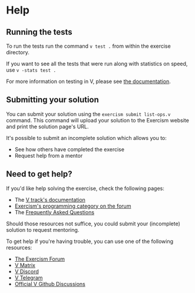 # Help

## Running the tests

To run the tests run the command `v test .` from within the exercise directory.

If you want to see all the tests that were run along with statistics on speed, use `v -stats test .`

For more information on testing in V, please see [the documentation](https://github.com/vlang/v/blob/master/doc/docs.md#testing).

## Submitting your solution

You can submit your solution using the `exercism submit list-ops.v` command.
This command will upload your solution to the Exercism website and print the solution page's URL.

It's possible to submit an incomplete solution which allows you to:

- See how others have completed the exercise
- Request help from a mentor

## Need to get help?

If you'd like help solving the exercise, check the following pages:

- The [V track's documentation](https://exercism.org/docs/tracks/vlang)
- [Exercism's programming category on the forum](https://forum.exercism.org/c/programming/5)
- The [Frequently Asked Questions](https://exercism.org/docs/using/faqs)

Should those resources not suffice, you could submit your (incomplete) solution to request mentoring.

To get help if you're having trouble, you can use one of the following resources:

- [The Exercism Forum](https://forum.exercism.org/c/programming/vlang/168)
- [V Matrix](https://matrix.to/#/#v-chat:matrix.org)
- [V Discord](https://discord.gg/vlang)
- [V Telegram](https://t.me/vlang_en)
- [Official V Github Discussions](https://github.com/vlang/v/discussions)